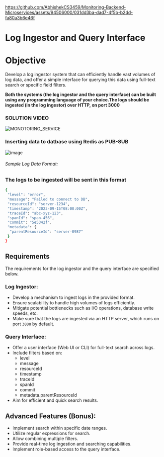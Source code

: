 
https://github.com/AbhishekCS3459/Monitoring-Backend-Microservices/assets/94506000/031dd3ba-dad7-4f5b-b2dd-fa80a3b6e46f

<vedio src="" autoplay></video>
<h1>
Log Ingestor and Query Interface
</h1>

<h1>Objective </h1>
Develop a log ingestor system that can efficiently handle vast volumes of log data, and offer a simple interface for querying this data using full-text search or specific field filters.
<p>
  <b>Both the systems (the log ingestor and the query interface) can be built using any programming language of your choice.The logs should be ingested (in the log ingestor) over HTTP, on port 3000</b>
</p>

### SOLUTION VIDEO

![MONOTORING_SERVICE](https://github.com/AbhishekCS3459/Monitoring-Backend-Microservices/assets/94506000/f9e36348-ecbc-49db-9a33-78e336f10c1b)


### Inserting data to datbase using Redis as PUB-SUB
![image](https://github.com/AbhishekCS3459/Monitoring-Backend-Microservices/assets/94506000/c9d7dd1f-9367-43ca-8485-54c9a0d2d8d7)


###### Sample Log Data Format:

### The logs to be ingested will be sent in this format
``` bash
{
 "level": "error",
 "message": "Failed to connect to DB",
 "resourceId": "server-1234",
 "timestamp": "2023-09-15T08:00:00Z",
 "traceId": "abc-xyz-123",
 "spanId": "span-456",
 "commit": "5e5342f",
 "metadata": {
  "parentResourceId": "server-0987"
 }
}
```

## Requirements

 The requirements for the log ingestor and the query interface are specified below.

### Log Ingestor:

- Develop a mechanism to ingest logs in the provided format.
- Ensure scalability to handle high volumes of logs efficiently.
- Mitigate potential bottlenecks such as I/O operations, database write speeds, etc.
- Make sure that the logs are ingested via an HTTP server, which runs on port `3000` by default.

### Query Interface:

- Offer a user interface (Web UI or CLI) for full-text search across logs.
- Include filters based on:
    - level
    - message
    - resourceId
    - timestamp
    - traceId
    - spanId
    - commit
    - metadata.parentResourceId
- Aim for efficient and quick search results.

  
## Advanced Features (Bonus):
- Implement search within specific date ranges.
- Utilize regular expressions for search.
- Allow combining multiple filters.
- Provide real-time log ingestion and searching capabilities.
- Implement role-based access to the query interface.

